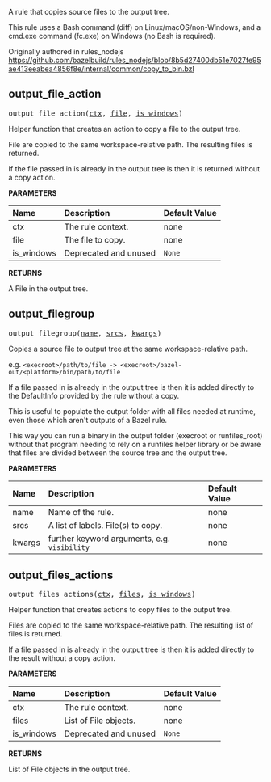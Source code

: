 <!-- Generated with Stardoc: http://skydoc.bazel.build -->

A rule that copies source files to the output tree.

This rule uses a Bash command (diff) on Linux/macOS/non-Windows, and a cmd.exe
command (fc.exe) on Windows (no Bash is required).

Originally authored in rules_nodejs
https://github.com/bazelbuild/rules_nodejs/blob/8b5d27400db51e7027fe95ae413eeabea4856f8e/internal/common/copy_to_bin.bzl


<a id="output_file_action"></a>

## output_file_action

<pre>
output_file_action(<a href="#output_file_action-ctx">ctx</a>, <a href="#output_file_action-file">file</a>, <a href="#output_file_action-is_windows">is_windows</a>)
</pre>

Helper function that creates an action to copy a file to the output tree.

File are copied to the same workspace-relative path. The resulting files is
returned.

If the file passed in is already in the output tree is then it is returned
without a copy action.


**PARAMETERS**


| Name  | Description | Default Value |
| :------------- | :------------- | :------------- |
| <a id="output_file_action-ctx"></a>ctx |  The rule context.   |  none |
| <a id="output_file_action-file"></a>file |  The file to copy.   |  none |
| <a id="output_file_action-is_windows"></a>is_windows |  Deprecated and unused   |  <code>None</code> |

**RETURNS**

A File in the output tree.


<a id="output_filegroup"></a>

## output_filegroup

<pre>
output_filegroup(<a href="#output_filegroup-name">name</a>, <a href="#output_filegroup-srcs">srcs</a>, <a href="#output_filegroup-kwargs">kwargs</a>)
</pre>

Copies a source file to output tree at the same workspace-relative path.

e.g. `<execroot>/path/to/file -> <execroot>/bazel-out/<platform>/bin/path/to/file`

If a file passed in is already in the output tree is then it is added directly to the
DefaultInfo provided by the rule without a copy.

This is useful to populate the output folder with all files needed at runtime, even
those which aren't outputs of a Bazel rule.

This way you can run a binary in the output folder (execroot or runfiles_root)
without that program needing to rely on a runfiles helper library or be aware that
files are divided between the source tree and the output tree.


**PARAMETERS**


| Name  | Description | Default Value |
| :------------- | :------------- | :------------- |
| <a id="output_filegroup-name"></a>name |  Name of the rule.   |  none |
| <a id="output_filegroup-srcs"></a>srcs |  A list of labels. File(s) to copy.   |  none |
| <a id="output_filegroup-kwargs"></a>kwargs |  further keyword arguments, e.g. <code>visibility</code>   |  none |


<a id="output_files_actions"></a>

## output_files_actions

<pre>
output_files_actions(<a href="#output_files_actions-ctx">ctx</a>, <a href="#output_files_actions-files">files</a>, <a href="#output_files_actions-is_windows">is_windows</a>)
</pre>

Helper function that creates actions to copy files to the output tree.

Files are copied to the same workspace-relative path. The resulting list of
files is returned.

If a file passed in is already in the output tree is then it is added
directly to the result without a copy action.


**PARAMETERS**


| Name  | Description | Default Value |
| :------------- | :------------- | :------------- |
| <a id="output_files_actions-ctx"></a>ctx |  The rule context.   |  none |
| <a id="output_files_actions-files"></a>files |  List of File objects.   |  none |
| <a id="output_files_actions-is_windows"></a>is_windows |  Deprecated and unused   |  <code>None</code> |

**RETURNS**

List of File objects in the output tree.


